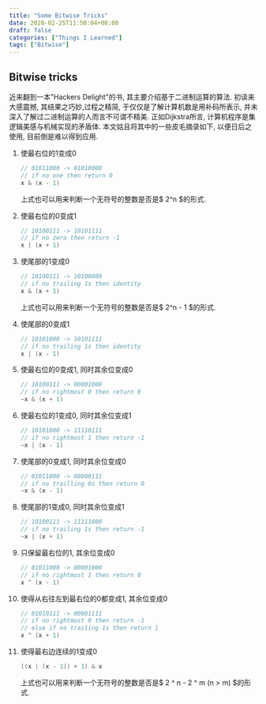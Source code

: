 ```yaml
---
title: "Some Bitwise Tricks"
date: 2020-02-25T11:50:04+08:00
draft: false
categories: ["Things I Learned"]
tags: ["Bitwise"]
---
```


## Bitwise tricks

近来翻到一本"Hackers Delight"的书, 其主要介绍基于二进制运算的算法. 初读来大感震撼, 其结果之巧妙,过程之精简, 于仅仅是了解计算机数是用补码所表示, 并未深入了解过二进制运算的人而言不可谓不精美. 正如Dijkstra所言, 计算机程序是集逻辑美感与机械实现的矛盾体. 本文姑且将其中的一些皮毛摘录如下, 以便日后之使用, 目前倒是难以得到应用.

1. 使最右位的1变成0

   ```c#
   // 01011000 -> 01010000
   // if no one then return 0
   x & (x - 1)
   ```

   上式也可以用来判断一个无符号的整数是否是$ 2^n $的形式.

2. 使最右位的0变成1

   ```c#
   // 10100111 -> 10101111
   // if no zero then return -1
   x | (x + 1)
   ```

3. 使尾部的1变成0

   ```c#
   // 10100111 -> 10100000
   // if no trailing 1s then identity
   x & (x + 1)
   ```

   上式也可以用来判断一个无符号的整数是否是$ 2^n - 1 $的形式.

4. 使尾部的0变成1

   ```c#
   // 10101000 -> 10101111
   // if no trailing 1s then identity
   x | (x - 1)
   ```

5. 使最右位的0变成1, 同时其余位变成0

   ```c#
   // 10100111 -> 00001000
   // if no rightmost 0 then return 0
   ~x & (x + 1)
   ```

6. 使最右位的1变成0, 同时其余位变成1

   ```c#
   // 10101000 -> 11110111
   // if no rightmost 1 then return -1
   ~x | (x - 1)
   ```

7. 使尾部的0变成1, 同时其余位变成0

   ```c#
   // 01011000 -> 00000111
   // if no trailling 0s then return 0
   ~x & (x - 1)
   ```

8. 使尾部的1变成0, 同时其余位变成1

   ```c#
   // 10100111 -> 11111000
   // if no trailing 1s then return -1
   ~x | (x + 1)
   ```

9. 只保留最右位的1, 其余位变成0

   ```c#
   // 01011000 -> 00001000
   // if no rightmost 1 then return 0
   x ^ (x - 1)
   ```

10. 使得从右往左到最右位的0都变成1, 其余位变成0

    ```c#
    // 01010111 -> 00001111
    // if no rightmost 0 then return -1
    // else if no trailing 1s then return 1
    x ^ (x + 1)
    ```

11. 使得最右边连续的1变成0

    ```c#
    ((x | (x - 1)) + 1) & x
    ```

    上式也可以用来判断一个无符号的整数是否是$ 2 ^ n - 2 ^ m (n > m) $的形式.


